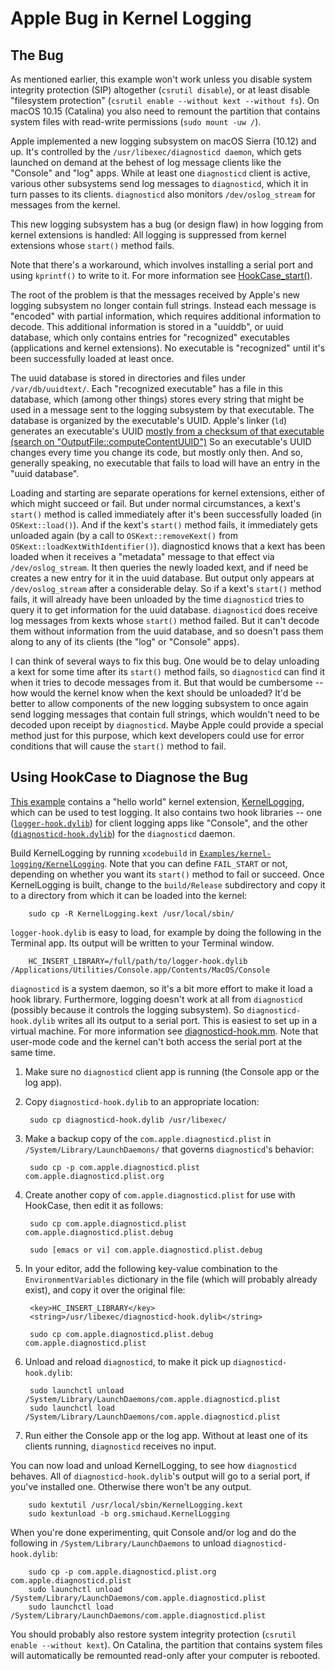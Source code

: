 # Apple Bug in Kernel Logging

## The Bug

As mentioned earlier, this example won't work unless you disable
system integrity protection (SIP) altogether (`csrutil disable`), or
at least disable "filesystem protection" (`csrutil enable --without
kext --without fs`).  On macOS 10.15 (Catalina) you also need to
remount the partition that contains system files with read-write
permissions (`sudo mount -uw /`).

Apple implemented a new logging subsystem on macOS Sierra (10.12) and
up.  It's controlled by the `/usr/libexec/diagnosticd daemon`, which
gets launched on demand at the behest of log message clients like the
"Console" and "log" apps.  While at least one `diagnosticd` client is
active, various other subsystems send log messages to `diagnosticd`,
which it in turn passes to its clients.  `diagnosticd` also monitors
`/dev/oslog_stream` for messages from the kernel.

This new logging subsystem has a bug (or design flaw) in how logging
from kernel extensions is handled:  All logging is suppressed from
kernel extensions whose `start()` method fails.

Note that there's a workaround, which involves installing a serial
port and using `kprintf()` to write to it.  For more information see
[HookCase_start()](HookCase/HookCase/HookCase.cpp#L12581).

The root of the problem is that the messages received by Apple's new
logging subsystem no longer contain full strings.  Instead each
message is "encoded" with partial information, which requires
additional information to decode.  This additional information is
stored in a "uuiddb", or uuid database, which only contains entries
for "recognized" executables (applications and kernel extensions).  No
executable is "recognized" until it's been successfully loaded at
least once.

The uuid database is stored in directories and files under
`/var/db/uuidtext/`.  Each "recognized executable" has a file in this
database, which (among other things) stores every string that might be
used in a message sent to the logging subsystem by that executable.
The database is organized by the executable's UUID.  Apple's linker
(`ld`) generates an executable's UUID
[mostly from a checksum of that executable (search on "OutputFile::computeContentUUID")](https://opensource.apple.com/source/ld64/ld64-274.2/src/ld/OutputFile.cpp.auto.html)
So an executable's UUID changes every time you change its code, but
mostly only then.  And so, generally speaking, no executable that
fails to load will have an entry in the "uuid database".

Loading and starting are separate operations for kernel extensions,
either of which might succeed or fail.  But under normal
circumstances, a kext's `start()` method is called immediately after
it's been successfully loaded (in `OSKext::load()`).  And if the
kext's `start()` method fails, it immediately gets unloaded again (by
a call to `OSKext::removeKext()` from
`OSKext::loadKextWithIdentifier()`).  diagnosticd knows that a kext
has been loaded when it receives a "metadata" message to that effect
via `/dev/oslog_stream`.  It then queries the newly loaded kext, and
if need be creates a new entry for it in the uuid database.  But
output only appears at `/dev/oslog_stream` after a considerable delay.
So if a kext's `start()` method fails, it will already have been
unloaded by the time `diagnosticd` tries to query it to get
information for the uuid database.  `diagnosticd` does receive log
messages from kexts whose `start()` method failed.  But it can't
decode them without information from the uuid database, and so doesn't
pass them along to any of its clients (the "log" or "Console" apps).

I can think of several ways to fix this bug.  One would be to delay
unloading a kext for some time after its `start()` method fails, so
`diagnosticd` can find it when it tries to decode messages from it.
But that would be cumbersome -- how would the kernel know when the
kext should be unloaded?  It'd be better to allow components of the
new logging subsystem to once again send logging messages that contain
full strings, which wouldn't need to be decoded upon receipt by
`diagnosticd`.  Maybe Apple could provide a special method just for
this purpose, which kext developers could use for error conditions
that will cause the `start()` method to fail.

## Using HookCase to Diagnose the Bug

[This example](Examples/kernel-logging/) contains a "hello world"
kernel extension, [KernelLogging](Examples/kernel-logging/KernelLogging/),
which can be used to test logging.  It also contains two hook
libraries -- one
([`logger-hook.dylib`](Examples/kernel-logging/logger-hook.mm))
for client logging apps like "Console", and the other
([`diagnosticd-hook.dylib`](Examples/kernel-logging/diagnosticd-hook.mm))
for the `diagnosticd` daemon.

Build KernelLogging by running `xcodebuild` in
[`Examples/kernel-logging/KernelLogging`](Examples/kernel-logging/KernelLogging/).
Note that you can define `FAIL_START` or not, depending on whether you
want its `start()` method to fail or succeed.  Once KernelLogging is
built, change to the `build/Release` subdirectory and copy it to a
directory from which it can be loaded into the kernel:

        sudo cp -R KernelLogging.kext /usr/local/sbin/

`logger-hook.dylib` is easy to load, for example by doing the
following in the Terminal app.  Its output will be written to your
Terminal window.

        HC_INSERT_LIBRARY=/full/path/to/logger-hook.dylib /Applications/Utilities/Console.app/Contents/MacOS/Console

`diagnosticd` is a system daemon, so it's a bit more effort to make it
load a hook library.  Furthermore, logging doesn't work at all from
`diagnosticd` (possibly because it controls the logging subsystem).
So `diagnosticd-hook.dylib` writes all its output to a serial port.
This is easiest to set up in a virtual machine.  For more information
see [diagnosticd-hook.mm](Examples/kernel-logging/diagnosticd-hook.mm#L312).
Note that user-mode code and the kernel can't both access the serial
port at the same time.

1. Make sure no `diagnosticd` client app is running (the Console app
   or the log app).

2. Copy `diagnosticd-hook.dylib` to an appropriate location:

        sudo cp diagnosticd-hook.dylib /usr/libexec/

3. Make a backup copy of the `com.apple.diagnosticd.plist` in
   `/System/Library/LaunchDaemons/` that governs `diagnosticd`'s
   behavior:

        sudo cp -p com.apple.diagnosticd.plist com.apple.diagnosticd.plist.org

4. Create another copy of `com.apple.diagnosticd.plist` for use with
   HookCase, then edit it as follows:

        sudo cp com.apple.diagnosticd.plist com.apple.diagnosticd.plist.debug

        sudo [emacs or vi] com.apple.diagnosticd.plist.debug

5. In your editor, add the following key-value combination to the
   `EnvironmentVariables` dictionary in the file (which will probably
   already exist), and copy it over the original file:

        <key>HC_INSERT_LIBRARY</key>
        <string>/usr/libexec/diagnosticd-hook.dylib</string>

        sudo cp com.apple.diagnosticd.plist.debug com.apple.diagnosticd.plist

6. Unload and reload `diagnosticd`, to make it pick up
   `diagnosticd-hook.dylib`:

        sudo launchctl unload /System/Library/LaunchDaemons/com.apple.diagnosticd.plist
        sudo launchctl load /System/Library/LaunchDaemons/com.apple.diagnosticd.plist

7. Run either the Console app or the log app.  Without at least one of
   its clients running, `diagnosticd` receives no input.

You can now load and unload KernelLogging, to see how `diagnosticd`
behaves.  All of `diagnosticd-hook.dylib`'s output will go to a serial
port, if you've installed one.  Otherwise there won't be any output.

        sudo kextutil /usr/local/sbin/KernelLogging.kext
        sudo kextunload -b org.smichaud.KernelLogging

When you're done experimenting, quit Console and/or log and do the
following in `/System/Library/LaunchDaemons` to unload
`diagnosticd-hook.dylib`:

        sudo cp -p com.apple.diagnosticd.plist.org com.apple.diagnosticd.plist
        sudo launchctl unload /System/Library/LaunchDaemons/com.apple.diagnosticd.plist
        sudo launchctl load /System/Library/LaunchDaemons/com.apple.diagnosticd.plist

You should probably also restore system integrity protection (`csrutil
enable --without kext`).  On Catalina, the partition that contains
system files will automatically be remounted read-only after your
computer is rebooted.
